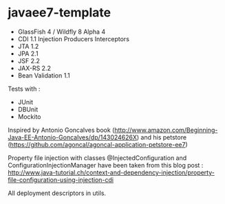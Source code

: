 javaee7-template
================
- GlassFish 4 / Wildfly 8 Alpha 4
- CDI 1.1
	Injection
	Producers
	Interceptors
- JTA 1.2
- JPA 2.1
- JSF 2.2
- JAX-RS 2.2
- Bean Validation 1.1

Tests with :
- JUnit
- DBUnit
- Mockito

Inspired by Antonio Goncalves book (http://www.amazon.com/Beginning-Java-EE-Antonio-Goncalves/dp/143024626X) and his petstore (https://github.com/agoncal/agoncal-application-petstore-ee7)

Property file injection with classes @InjectedConfiguration and ConfigurationInjectionManager have been taken from this blog post : http://www.java-tutorial.ch/context-and-dependency-injection/property-file-configuration-using-injection-cdi

All deployment descriptors in utils.

